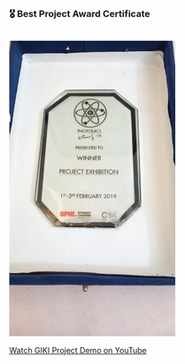 ### 🎖️ Best Project Award Certificate
</br>
<img src="https://github.com/nooh007/GIKI-Best-Project-award-and-ARAL-certificate-/blob/main/GIKI_award.jpg" width="300">
</br>



[Watch GIKI Project Demo on YouTube](https://www.youtube.com/watch?v=81balnV9D80)
